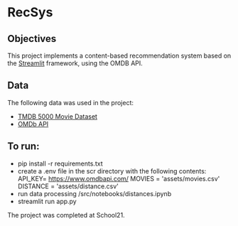 # RecSys

## Objectives
This project implements a content-based recommendation system based on the [Streamlit](https://streamlit.io/) framework, using the OMDB API.

## Data
The following data was used in the project:
* [TMDB 5000 Movie Dataset](https://www.kaggle.com/datasets/tmdb/tmdb-movie-metadata)
* [OMDb API](https://www.omdbapi.com/)

## To run:

* pip install -r requirements.txt
* create a .env file in the scr directory with the following contents:
    API_KEY= <your API key> https://www.omdbapi.com/
    MOVIES = 'assets/movies.csv'
    DISTANCE = 'assets/distance.csv'
* run data processing /src/notebooks/distances.ipynb
* streamlit run app.py



The project was completed at School21.
